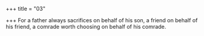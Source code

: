 +++
title = "03"

+++
For a father always sacrifices on behalf of his son, a friend on behalf of  his friend,
a comrade worth choosing on behalf of his comrade. 
